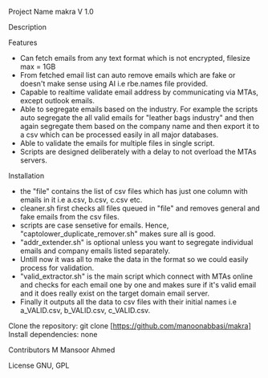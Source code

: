 Project Name
makra
V 1.0


Description

Features
- Can fetch emails from any text format which is not encrypted, filesize max = 1GB
- From fetched email list can auto remove emails which are fake or doesn't make sense using AI i.e rbe.names file provided.
- Capable to realtime validate email address by communicating via MTAs, except outlook emails.
- Able to segregate emails based on the industry. For example the scripts auto segregate the all valid emails for "leather bags industry" and then again
segregate them based on the company name and then export it to a csv which can be processed easily in all major databases.
- Able to validate the emails for multiple files in single script.
- Scripts are designed deliberately with a delay to not overload the MTAs servers.

Installation
- the "file" contains the list of csv files which has just one column with emails in it i.e a.csv, b.csv, c.csv etc.
- cleaner.sh first checks all files queued in "file" and removes general and fake emails from the csv files.
- scripts are case sensetive for emails. Hence, "captolower_duplicate_remover.sh" makes sure all is good.
- "addr_extender.sh" is optional unless you want to segregate individual emails and company emails listed separately.
- Untill now it was all to make the data in the format so we could easily process for validation.
- "valid_extractor.sh" is the main script which connect with MTAs online and checks for each email one by one and makes sure if it's valid email
and it does really exist on the target domain email server.
- Finally it outputs all the data to csv files with their initial names i.e a_VALID.csv, b_VALID.csv, c_VALID.csv.


Clone the repository: git clone [https://github.com/manoonabbasi/makra]
Install dependencies: none

Contributors
M Mansoor Ahmed

License
GNU, GPL
